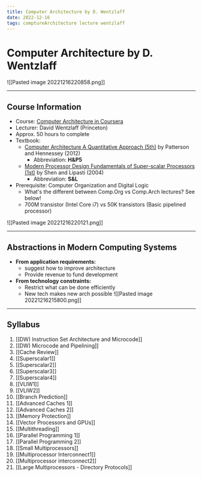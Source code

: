```yaml
---
title: Computer Architecture by D. Wentzlaff
date: 2022-12-16
tags: comptureArchitecture lecture wentzlaff
---
```


# Computer Architecture by D. Wentzlaff

![[Pasted image 20221216220858.png]]

---

## Course Information

- Course: [Computer Architecture in Coursera](https://www.coursera.org/learn/comparch)
- Lecturer: David Wentzlaff (Princeton)
- Approx. 50 hours to complete
- Textbook:
	- [Computer Architecture A Quantitative Approach (5th)](http://acs.pub.ro/~cpop/SMPA/Computer%20Architecture%20A%20Quantitative%20Approach%20(5th%20edition).pdf) by Patterson and Hennessey (2012)
		- Abbreviation: **H&P5**
	- [Modern Processor Design Fundamentals of Super-scalar Processors (1st)](http://acs.pub.ro/~cpop/SMPA/Modern%20Processor%20Design_%20Fundamentals%20of%20Superscalar%20Processors%20(%20PDFDrive%20).pdf) by Shen and Lipasti (2004)
		- Abbreviation: **S&L**
- Prerequisite: Computer Organization and Digital Logic
	- What's the different between Comp.Org vs Comp.Arch lectures? See below!
	- 700M transistor (Intel Core i7) vs 50K transistors (Basic pipelined processor)

![[Pasted image 20221216220121.png]]

---

## Abstractions in Modern Computing Systems

- **From application requirements:**
	- suggest how to improve architecture
	- Provide revenue to fund development
- **From technology constraints:**
	- Restrict what can be done efficiently
	- New tech makes new arch possible
![[Pasted image 20221216215800.png]]

---

## Syllabus

1. [[DW) Instruction Set Architecture and Microcode]]
2. [[DW) Microcode and Pipelining]]
3. [[Cache Review]]
4. [[Superscalar1]]
5. [[Superscalar2]]
6. [[Superscalar3]]
7. [[Superscalar4]]
8. [[VLIW1]]
9. [[VLIW2]]
10. [[Branch Prediction]]
11. [[Advanced Caches 1]]
12. [[Advanced Caches 2]]
13. [[Memory Protection]]
14. [[Vector Processors and GPUs]]
15. [[Multithreading]]
16. [[Parallel Programming 1]]
17. [[Parallel Programming 2]]
18. [[Small Multiprocessors]]
19. [[Multiprocessor Interconnect1]]
20. [[Multiprocessor interconnect2]]
21. [[Large Multiprocessors - Directory Protocols]]

